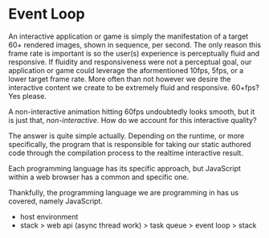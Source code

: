 # Event Loop

An interactive application or game is simply the manifestation of a target 60+ rendered images, shown in sequence, per second. The only reason this frame rate is important is so the user(s) experience is perceptually fluid and responsive. If fluidity and responsiveness were not a perceptual goal, our application or game could leverage the aformentioned 10fps, 5fps, or a lower target frame rate. More often than not however we desire the interactive content we create to be extremely fluid and responsive. 60+fps? Yes please.

A non-interactive animation hitting 60fps undoubtedly looks smooth, but it is just that, *non-interactive*. How do we account for this interactive quality?

The answer is quite simple actually. Depending on the runtime, or more specifically, the program that is responsible for taking our static authored code through the compilation process to the realtime interactive result. 


Each programming language has its specific approach, but JavaScript within a web browser has a common and specific one.

Thankfully, the programming language we are programming in has us covered, namely JavaScript. 

- host environment
- stack > web api (async thread work) > task queue > event loop > stack
